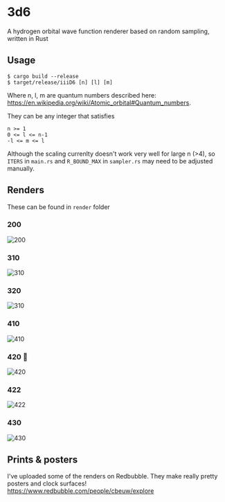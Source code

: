 # 3d6
A hydrogen orbital wave function renderer based on random sampling, written in Rust

## Usage
```
$ cargo build --release
$ target/release/iiiD6 [n] [l] [m]
```

Where n, l, m are quantum numbers described here: https://en.wikipedia.org/wiki/Atomic_orbital#Quantum_numbers. 

They can be any integer that satisfies
```
n >= 1
0 <= l <= n-1
-l <= m <= l
```
Although the scaling currenlty doesn't work very well for large n (>4), so `ITERS` in `main.rs` and `R_BOUND_MAX` in `sampler.rs` may
need to be adjusted manually.

## Renders
These can be found in `render` folder
### 200
![200](https://github.com/cbeuw/iiiD6/blob/master/render/200.png)
### 310
![310](https://github.com/cbeuw/iiiD6/blob/master/render/310.png)
### 320
![310](https://github.com/cbeuw/iiiD6/blob/master/render/310.png)
### 410
![410](https://github.com/cbeuw/iiiD6/blob/master/render/410.png)
### 420 🌳
![420](https://github.com/cbeuw/iiiD6/blob/master/render/420.png)
### 422
![422](https://github.com/cbeuw/iiiD6/blob/master/render/422.png)
### 430
![430](https://github.com/cbeuw/iiiD6/blob/master/render/430.png)

## Prints & posters
I've uploaded some of the renders on Redbubble. They make really pretty posters and clock surfaces! https://www.redbubble.com/people/cbeuw/explore
